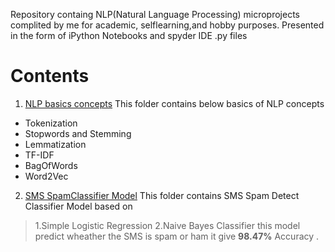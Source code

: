 Repository containg  NLP(Natural Language Processing) microprojects
complited by me for academic, selflearning,and hobby purposes.
Presented in the form of iPython Notebooks and spyder IDE .py files

# Contents
1. [NLP basics concepts](https://github.com/kiran73code/NLP_micro_project-/tree/master/Basic%20NLP%20Concepts)
     This folder contains below basics of NLP concepts 

- Tokenization 
- Stopwords and Stemming
- Lemmatization
- TF-IDF
- BagOfWords
- Word2Vec
  
 2. [SMS SpamClassifier Model]() 
  This folder contains SMS Spam Detect Classifier Model based on 
   >1.Simple Logistic Regression
   >2.Naive Bayes Classifier
  this model predict wheather the SMS is spam or ham 
  it give **98.47%** Accuracy . 
  


